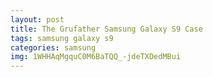```yaml
---
layout: post
title: The Grufather Samsung Galaxy S9 Case
tags: samsung galaxy s9
categories: samsung
img: 1WHHAqMgquC0M6BaTQQ_-jdeTXDedMBui
---
```

